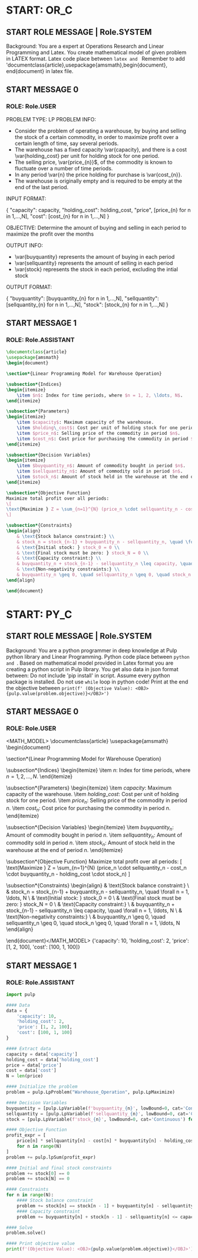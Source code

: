 # START: OR_C 
## START ROLE MESSAGE | Role.SYSTEM 
Background: You are a expert at Operations Research and Linear Programming and Latex. You create mathematical model of given problem in LATEX format. Latex code place between ```latex and ``` Remember to add 'documentclass{article},usepackage{amsmath},begin{document}, end{document} in latex file. 
## START MESSAGE 0 
### ROLE: Role.USER
<DESCRIPTION>
PROBLEM TYPE: LP
PROBLEM INFO:

- Consider the problem of operating a warehouse, by buying and selling the stock of a certain commodity, in order to maximize profit over a certain length of time, say several periods.
- The warehouse has a fixed capacity \var{capacity}, and there is a cost \var{holding_cost} per unit for holding stock for one period.
- The selling price, \var{price_{n}}$, of the commodity is known to fluctuate over a number of time periods. 
- In any period \var{n} the price holding for purchase is \var{cost_{n}}.
- The warehouse is originally empty and is required to be empty at the end of the last period.

INPUT FORMAT:

{
	"capacity": capacity,
	"holding_cost": holding_cost,
	"price", [price_{n} for n in 1,...,N],
	"cost": [cost_{n} for n in 1,...,N]
}


OBJECTIVE: Determine the amount of buying and selling in each period to maximize the profit over the months

OUTPUT INFO:

- \var{buyquantity} represents the amount of buying in each period
- \var{sellquantity} represents the amount of selling in each period
- \var{stock} represents the stock in each period, excluding the intial stock

OUTPUT FORMAT:

{
	"buyquantity": [buyquantity_{n} for n in 1,...,N],
	"sellquantity": [sellquantity_{n} for n in 1,...,N],
	"stock": [stock_{n} for n in 1,...,N]
}
</DESCRIPTION>


## START MESSAGE 1 
### ROLE: Role.ASSISTANT
```latex
\documentclass{article}
\usepackage{amsmath}
\begin{document}

\section*{Linear Programming Model for Warehouse Operation}

\subsection*{Indices}
\begin{itemize}
    \item $n$: Index for time periods, where $n = 1, 2, \ldots, N$.
\end{itemize}

\subsection*{Parameters}
\begin{itemize}
    \item $capacity$: Maximum capacity of the warehouse.
    \item $holding\_cost$: Cost per unit of holding stock for one period.
    \item $price_n$: Selling price of the commodity in period $n$.
    \item $cost_n$: Cost price for purchasing the commodity in period $n$.
\end{itemize}

\subsection*{Decision Variables}
\begin{itemize}
    \item $buyquantity_n$: Amount of commodity bought in period $n$.
    \item $sellquantity_n$: Amount of commodity sold in period $n$.
    \item $stock_n$: Amount of stock held in the warehouse at the end of period $n$.
\end{itemize}

\subsection*{Objective Function}
Maximize total profit over all periods:
\[
\text{Maximize } Z = \sum_{n=1}^{N} (price_n \cdot sellquantity_n - cost_n \cdot buyquantity_n - holding\_cost \cdot stock_n)
\]

\subsection*{Constraints}
\begin{align}
    & \text{Stock balance constraint:} \\
    & stock_n = stock_{n-1} + buyquantity_n - sellquantity_n, \quad \forall n = 1, \ldots, N \\
    & \text{Initial stock: } stock_0 = 0 \\
    & \text{Final stock must be zero: } stock_N = 0 \\
    & \text{Capacity constraint:} \\
    & buyquantity_n + stock_{n-1} - sellquantity_n \leq capacity, \quad \forall n = 1, \ldots, N \\
    & \text{Non-negativity constraints:} \\
    & buyquantity_n \geq 0, \quad sellquantity_n \geq 0, \quad stock_n \geq 0, \quad \forall n = 1, \ldots, N
\end{align}

\end{document}
```

# START: PY_C 
## START ROLE MESSAGE | Role.SYSTEM 
Background: You are a python programmer in deep knowledge at Pulp python library and Linear Programming. Python code place between ```python and ```. Based on mathematical model provided in Latex format you are creating a python script in Pulp library. You get also data in json format between: <DATA></DATA> Do not include 'pip install' in script. Assume every python package is installed. Do not use `while` loop in python code! Print at the end the objective between <OBJ></OBJ> `print(f' (Objective Value): <OBJ>{pulp.value(problem.objective)}</OBJ>')` 
## START MESSAGE 0 
### ROLE: Role.USER
<MATH_MODEL>
\documentclass{article}
\usepackage{amsmath}
\begin{document}

\section*{Linear Programming Model for Warehouse Operation}

\subsection*{Indices}
\begin{itemize}
    \item $n$: Index for time periods, where $n = 1, 2, \ldots, N$.
\end{itemize}

\subsection*{Parameters}
\begin{itemize}
    \item $capacity$: Maximum capacity of the warehouse.
    \item $holding\_cost$: Cost per unit of holding stock for one period.
    \item $price_n$: Selling price of the commodity in period $n$.
    \item $cost_n$: Cost price for purchasing the commodity in period $n$.
\end{itemize}

\subsection*{Decision Variables}
\begin{itemize}
    \item $buyquantity_n$: Amount of commodity bought in period $n$.
    \item $sellquantity_n$: Amount of commodity sold in period $n$.
    \item $stock_n$: Amount of stock held in the warehouse at the end of period $n$.
\end{itemize}

\subsection*{Objective Function}
Maximize total profit over all periods:
\[
\text{Maximize } Z = \sum_{n=1}^{N} (price_n \cdot sellquantity_n - cost_n \cdot buyquantity_n - holding\_cost \cdot stock_n)
\]

\subsection*{Constraints}
\begin{align}
    & \text{Stock balance constraint:} \\
    & stock_n = stock_{n-1} + buyquantity_n - sellquantity_n, \quad \forall n = 1, \ldots, N \\
    & \text{Initial stock: } stock_0 = 0 \\
    & \text{Final stock must be zero: } stock_N = 0 \\
    & \text{Capacity constraint:} \\
    & buyquantity_n + stock_{n-1} - sellquantity_n \leq capacity, \quad \forall n = 1, \ldots, N \\
    & \text{Non-negativity constraints:} \\
    & buyquantity_n \geq 0, \quad sellquantity_n \geq 0, \quad stock_n \geq 0, \quad \forall n = 1, \ldots, N
\end{align}

\end{document}</MATH_MODEL>
<DATA>
{'capacity': 10, 'holding_cost': 2, 'price': [1, 2, 100], 'cost': [100, 1, 100]}</DATA>


## START MESSAGE 1 
### ROLE: Role.ASSISTANT
```python
import pulp

#### Data
data = {
    'capacity': 10,
    'holding_cost': 2,
    'price': [1, 2, 100],
    'cost': [100, 1, 100]
}

#### Extract data
capacity = data['capacity']
holding_cost = data['holding_cost']
price = data['price']
cost = data['cost']
N = len(price)

#### Initialize the problem
problem = pulp.LpProblem("Warehouse_Operation", pulp.LpMaximize)

#### Decision Variables
buyquantity = [pulp.LpVariable(f'buyquantity_{n}', lowBound=0, cat='Continuous') for n in range(N)]
sellquantity = [pulp.LpVariable(f'sellquantity_{n}', lowBound=0, cat='Continuous') for n in range(N)]
stock = [pulp.LpVariable(f'stock_{n}', lowBound=0, cat='Continuous') for n in range(N + 1)]

#### Objective Function
profit_expr = [
    price[n] * sellquantity[n] - cost[n] * buyquantity[n] - holding_cost * stock[n]
    for n in range(N)
]
problem += pulp.lpSum(profit_expr)

#### Initial and final stock constraints
problem += stock[0] == 0
problem += stock[N] == 0

#### Constraints
for n in range(N):
    #### Stock balance constraint
    problem += stock[n] == stock[n - 1] + buyquantity[n] - sellquantity[n]
    #### Capacity constraint
    problem += buyquantity[n] + stock[n - 1] - sellquantity[n] <= capacity

#### Solve
problem.solve()

#### Print objective value
print(f'(Objective Value): <OBJ>{pulp.value(problem.objective)}</OBJ>')
```

